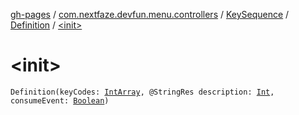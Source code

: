 [gh-pages](../../../index.md) / [com.nextfaze.devfun.menu.controllers](../../index.md) / [KeySequence](../index.md) / [Definition](index.md) / [&lt;init&gt;](./-init-.md)

# &lt;init&gt;

`Definition(keyCodes: `[`IntArray`](https://kotlinlang.org/api/latest/jvm/stdlib/kotlin/-int-array/index.html)`, @StringRes description: `[`Int`](https://kotlinlang.org/api/latest/jvm/stdlib/kotlin/-int/index.html)`, consumeEvent: `[`Boolean`](https://kotlinlang.org/api/latest/jvm/stdlib/kotlin/-boolean/index.html)`)`